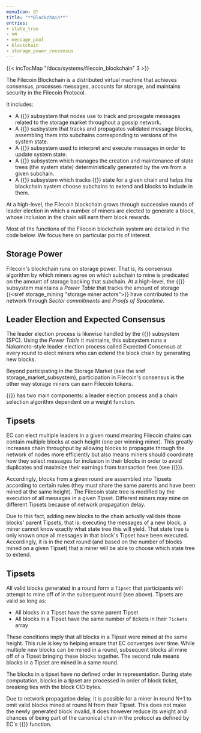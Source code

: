 ```yaml
---
menuIcon: 📦
title: "**Blockchain**"
entries:
- state_tree
- vm
- message_pool
- blockchain
- storage_power_consensus
---
```


{{< incTocMap "/docs/systems/filecoin_blockchain" 3 >}}


The Filecoin Blockchain is a distributed virtual machine that achieves consensus, processes messages, accounts for storage, and maintains security in the Filecoin Protocol.

It includes:

- A {{<sref message_pool>}} subsystem that nodes use to track and propagate messages related to the storage market throughout a gossip network.
- A {{<sref blockchain>}} susbystem that tracks and propagates validated message blocks, assembling them into subchains corresponding to versions of the system state.
- A {{<sref vm>}} subsystem used to interpret and execute messages in order to update system state.
- A {{<sref state_tree>}} subsystem which manages the creation and maintenance of state trees (the system state) deterministically generated by the vm from a given subchain.
- A {{<sref storage_power_consensus>}} subsystem which tracks {{<sref storage_mining>}} state for a given chain and helps the blockchain system choose subchains to extend and blocks to include in them.

At a high-level, the Filecoin blockchain grows through successive rounds of leader election in which a number of miners are elected to generate a block, whose inclusion in the chain will earn them block rewards.

Most of the functions of the Filecoin blockchain system are detailed in the code below. We focus here on particular points of interest.

## Storage Power

Filecoin's blockchain runs on storage power. That is, its consensus algorithm by which miners agree on which subchain to mine is predicated on the amount of storage backing that subchain. At a high-level, the {{<sref storage_power_consensus>}} subsystem maintains a _Power Table_ that tracks the amount of storage {{<sref storage_mining "storage miner actors">}} have contributed to the network through _Sector commitments_ and _Proofs of Spacetime_.

## Leader Election and Expected Consensus

The leader election process is likewise handled by the {{<sref storage_power_consensus>}} subsystem (SPC). Using the _Power Table_ it maintains, this subsystem runs a Nakamoto-style leader election process called Expected Consensus at every round to elect miners who can extend the block chain by generating new blocks.

Beyond participating in the Storage Market (see the sref storage_market_subsystem), participation in Filecoin's consensus is the other way storage miners can earn Filecoin tokens.

{{<sref expected_consensus>}} has two main components: a leader election process and a chain selection algorithm dependent on a weight function.

## Tipsets

EC can elect multiple leaders in a given round meaning Filecoin chains can contain multiple blocks at each height (one per winning miner). This greatly increases chain throughput by allowing blocks to propagate through the network of nodes more efficiently but also means miners should coordinate how they select messages for inclusion in their blocks in order to avoid duplicates and maximize their earnings from transaction fees (see {{<sref message_pool>}}).

Accordingly, blocks from a given round are assembled into Tipsets according to certain rules (they must share the same parents and have been mined at the same height). The Filecoin state tree is modified by the execution of all messages in a given Tipset. Different miners may mine on different Tipsets because of network propagation delay.

Due to this fact, adding new blocks to the chain actually validate those blocks' parent Tipsets, that is: executing the messages of a new block, a miner cannot know exactly what state tree this will yield. That state tree is only known once all messages in that block's Tipset have been executed. Accordingly, it is in the next round (and based on the number of blocks mined on a given Tipset) that a miner will be able to choose which state tree to extend.

## Tipsets

All valid blocks generated in a round form a `Tipset` that participants will attempt to mine off of in the subsequent round (see above). Tipsets are valid so long as:

- All blocks in a Tipset have the same parent Tipset
- All blocks in a Tipset have the same number of tickets in their `Tickets` array

These conditions imply that all blocks in a Tipset were mined at the same height. This rule is key to helping ensure that EC converges over time. While multiple new blocks can be mined in a round, subsequent blocks all mine off of a Tipset bringing these blocks together. The second rule means blocks in a Tipset are mined in a same round.

The blocks in a tipset have no defined order in representation. During state computation, blocks in a tipset are processed in order of block ticket, breaking ties with the block CID bytes.

Due to network propagation delay, it is possible for a miner in round N+1 to omit valid blocks mined at round N from their Tipset. This does not make the newly generated block invalid, it does however reduce its weight and chances of being part of the canonical chain in the protocol as defined by EC's {{<sref chain_selection>}} function.